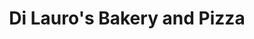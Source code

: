 ---
title: "Di Lauro's Bakery and Pizza"
url: /syracuse/di-lauros-bakery-and-pizza/
shop: bakery
---